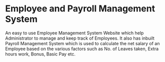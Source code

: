 # Employee and Payroll Management System
An easy to use Employee Management System Website which help Administrator to manage and keep track of Employees. It also has inbuilt Payroll Management System which is used to calculate the net salary of an Employee based on the various factors such as No. of Leaves taken, Extra hours work, Bonus, Basic Pay etc.
